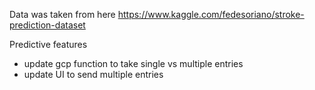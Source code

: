 Data was taken from here
https://www.kaggle.com/fedesoriano/stroke-prediction-dataset

Predictive features
- update gcp function to take single vs multiple entries
- update UI to send multiple entries

